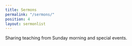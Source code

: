```yaml
---
title: Sermons
permalink: "/sermons/"
position: 4
layout: sermonlist
---
```


Sharing teaching from Sunday morning and special events.
